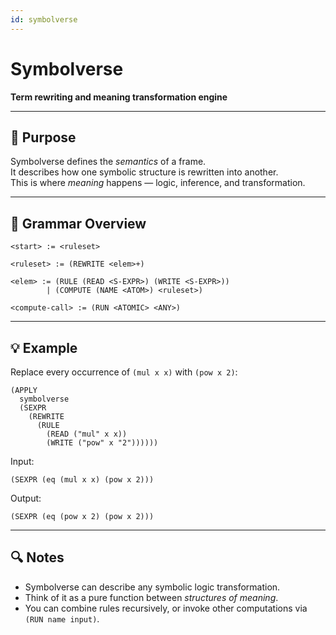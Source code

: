 ```yaml
---
id: symbolverse
---
```


# Symbolverse

**Term rewriting and meaning transformation engine**

---

## 🧩 Purpose

Symbolverse defines the *semantics* of a frame.  
It describes how one symbolic structure is rewritten into another.  
This is where *meaning* happens — logic, inference, and transformation.

---

## 📘 Grammar Overview

```
<start> := <ruleset>

<ruleset> := (REWRITE <elem>+)

<elem> := (RULE (READ <S-EXPR>) (WRITE <S-EXPR>))
        | (COMPUTE (NAME <ATOM>) <ruleset>)

<compute-call> := (RUN <ATOMIC> <ANY>)
```

---

## 💡 Example

Replace every occurrence of `(mul x x)` with `(pow x 2)`:

```
(APPLY
  symbolverse
  (SEXPR
    (REWRITE
      (RULE
        (READ ("mul" x x))
        (WRITE ("pow" x "2"))))))
```

Input:

```
(SEXPR (eq (mul x x) (pow x 2)))
```

Output:

```
(SEXPR (eq (pow x 2) (pow x 2)))
```

---

## 🔍 Notes

* Symbolverse can describe any symbolic logic transformation.
* Think of it as a pure function between *structures of meaning*.
* You can combine rules recursively, or invoke other computations via `(RUN name input)`.


